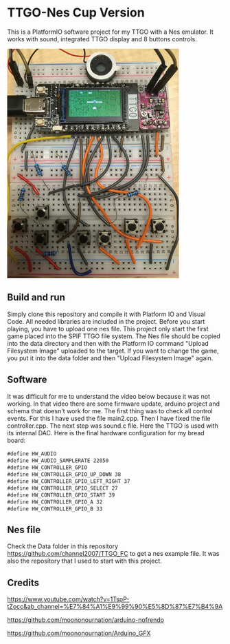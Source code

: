 # TTGO-Nes Cup Version
This is a PlatformIO software project for my TTGO with a Nes emulator.
It works with sound, integrated TTGO display and 8 buttons controls.

![alt text](https://github.com/aaaasmile/TTGO-Nes-Cup/blob/master/doc/img400.png?raw=true)

## Build and run
Simply clone this repository and compile it with Platform IO and Visual Code.
All needed libraries are included in the project.
Before you start playing, you have to upload one nes file. This project only start the first
game placed into the SPIF TTGO file system. The Nes file should be copied into the data directory and then
with the Platform IO command "Upload Filesystem Image" uploaded to the target.
If you want to change the game, you put it into the data folder and then "Upload Filesystem Image" again.

## Software
It was difficult for me to understand the video below because it was not working. 
In that video there are some firmware update, arduino project and schema that doesn't work for me.
The first thing was to check all control events. For this I have used the file main2.cpp.
Then I have fixed the file controller.cpp. The next step was sound.c file. Here the TTGO is used 
with its internal DAC. Here is the final hardware configuration for my bread board:

    #define HW_AUDIO
    #define HW_AUDIO_SAMPLERATE 22050
    #define HW_CONTROLLER_GPIO
    #define HW_CONTROLLER_GPIO_UP_DOWN 38
    #define HW_CONTROLLER_GPIO_LEFT_RIGHT 37
    #define HW_CONTROLLER_GPIO_SELECT 27
    #define HW_CONTROLLER_GPIO_START 39
    #define HW_CONTROLLER_GPIO_A 32
    #define HW_CONTROLLER_GPIO_B 33

## Nes file
Check the Data folder in this repository https://github.com/channel2007/TTGO_FC 
to get a nes example file. It was also the repository that I used to start with this project.

## Credits
https://www.youtube.com/watch?v=1TspP-tZocc&ab_channel=%E7%84%A1%E9%99%90%E5%8D%87%E7%B4%9A

https://github.com/moononournation/arduino-nofrendo

https://github.com/moononournation/Arduino_GFX